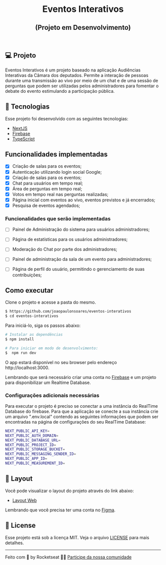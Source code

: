 <h1 align="center">
    Eventos Interativos
</h1>
<h2 align="center">
    (Projeto em Desenvolvimento)
</h2>

<br>


## 💻 Projeto

Eventos Interativos é um projeto baseado na aplicação Audiências Interativas da Câmara dos deputados. Permite a interação de pessoas durante uma transmissão ao vivo por meio de um chat e de uma sessão de perguntas que podem ser utilizadas pelos administradores para fomentar o debate do evento estimulando a participação pública.


## 🧪 Tecnologias

Esse projeto foi desenvolvido com as seguintes tecnologias:

- [NextJS](https://nextjs.org)
- [Firebase](https://firebase.google.com/)
- [TypeScript](https://www.typescriptlang.org/)

## Funcionalidades implementadas

- [x] Criação de salas para os eventos;
- [x] Autenticação utilizando login social Google;
- [x] Criação de salas para os eventos;
- [x] Chat para usuários em tempo real;
- [x] Área de perguntas em tempo real;
- [x] Votos em tempo real nas perguntas realizadas;
- [x] Página inicial com eventos ao vivo, eventos previstos e já encerrados;
- [x] Pesquisa de eventos agendados;

### Funcionalidades que serão implementadas
- [ ] Painel de Administração do sistema para usuários administradores;
- [ ] Página de estatísticas para os usuários administradores;
- [ ] Moderação do Chat por parte dos administradores;
- [ ] Painel de administração da sala de um evento para administradores;
- [ ] Página de perfil do usuário, permitindo o gerenciamento de suas contribuições;


## Como executar

Clone o projeto e acesse a pasta do mesmo.

```bash
$ https://github.com/joaopaulonsoares/eventos-interativos
$ cd eventos-interativos
```

Para iniciá-lo, siga os passos abaixo:
```bash
# Instalar as dependências
$ npm install

# Para iniciar em modo de desenvolvimento:
$  npm run dev
```

O app estará disponível no seu browser pelo endereço http://localhost:3000.

Lembrando que será necessário criar uma conta no [Firebase](https://firebase.google.com/) e um projeto para disponibilizar um Realtime Database.

### Configurações adicionais necessárias

Para executar o projeto é preciso se conectar a uma instância do RealTime Database do firebase. Para que a aplicação se conecte a sua instância crie um arquivo ".env.local" contendo as seguintes informações que podem ser encontradas na página de configurações do seu RealTime Database:

```bash
NEXT_PUBLIC_API_KEY=
NEXT_PUBLIC_AUTH_DOMAIN=
NEXT_PUBLIC_DATABASE_URL=
NEXT_PUBLIC_PROJECT_ID=
NEXT_PUBLIC_STORAGE_BUCKET=
NEXT_PUBLIC_MESSAGING_SENDER_ID=
NEXT_PUBLIC_APP_ID=
NEXT_PUBLIC_MEASUREMENT_ID=
```

## 🔖 Layout

Você pode visualizar o layout do projeto através do link abaixo:

- [Layout Web](https://www.figma.com/file/ieohQ8CMFkJ1lp3dq2G0aS/Projeto-Pessoal-Novo-Audiências?node-id=0%3A1) 

Lembrando que você precisa ter uma conta no [Figma](http://figma.com/).

## 📝 License

Esse projeto está sob a licença MIT. Veja o arquivo [LICENSE](LICENSE.md) para mais detalhes.

---

Feito com 💜 by Rocketseat 👋🏻 [Participe da nossa comunidade](https://discord.gg/gKUVrzrPrU)